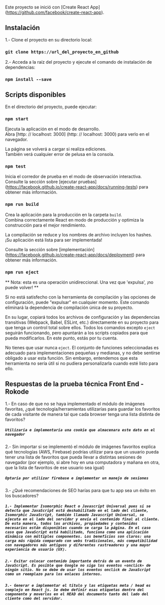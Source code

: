 Este proyecto se inició con [Create React App] (https://github.com/facebook/create-react-app).

## Instalación

1.- Clone el proyecto en su directorio local:
### `git clone https://url_del_proyecto_en_github`

2.- Acceda a la raíz del proyecto y ejecute el comando de instalación de dependencias:
### `npm install --save`

## Scripts disponibles

En el directorio del proyecto, puede ejecutar:

### `npm start`

Ejecuta la aplicación en el modo de desarrollo. <br>
Abra [http: // localhost: 3000] (http: // localhost: 3000) para verlo en el navegador.

La página se volverá a cargar si realiza ediciones. <br>
También verá cualquier error de pelusa en la consola.

### `npm test`

Inicia el corredor de prueba en el modo de observación interactiva. <br>
Consulte la sección sobre [ejecutar pruebas] (https://facebook.github.io/create-react-app/docs/running-tests) para obtener más información.

### `npm run build`

Crea la aplicación para la producción en la carpeta `build`. <br>
Combina correctamente React en modo de producción y optimiza la construcción para el mejor rendimiento.

La compilación se reduce y los nombres de archivo incluyen los hashes. <br>
¡Su aplicación está lista para ser implementada!

Consulte la sección sobre [implementación] (https://facebook.github.io/create-react-app/docs/deployment) para obtener más información.

### `npm run eject`

** Nota: esta es una operación unidireccional. Una vez que 'expulsa', ¡no puede volver! **

Si no está satisfecho con la herramienta de compilación y las opciones de configuración, puede "expulsar" en cualquier momento. Este comando eliminará la dependencia de compilación única de su proyecto.

En su lugar, copiará todos los archivos de configuración y las dependencias transitivas (Webpack, Babel, ESLint, etc.) directamente en su proyecto para que tenga un control total sobre ellos. Todos los comandos excepto `eject` seguirán funcionando, pero apuntarán a los scripts copiados para que pueda modificarlos. En este punto, estás por tu cuenta.

No tienes que usar nunca `eject`. El conjunto de funciones seleccionadas es adecuado para implementaciones pequeñas y medianas, y no debe sentirse obligado a usar esta función. Sin embargo, entendemos que esta herramienta no sería útil si no pudiera personalizarla cuando esté listo para ello.

## Respuestas de la prueba técnica Front End - Rokode

1.- En caso de que no se haya implementado el módulo de imágenes
    favoritas, ¿qué tecnología/herramientas utilizarías para guardar los
    favoritos de cada visitante de manera tal que cada browser tenga una lista
    distinta de favoritos?
##### `Utilizaría e implementaría una cookie que almacenara este dato en el navegador`

2.- Sin importar si se implementó el módulo de imágenes favoritos explica qué
    tecnologías (AWS, Firebase) podrías utilizar para que un usuario pueda
    tener una lista de favoritos que pueda llevar a distintas sesiones de
    navegador (por ejemplo, si abre hoy en una computadora y mañana en
    otra, que la lista de favoritos de ese usuario sea igual)
##### `Optaría por utilizar firebase e implementar un manejo de sesiones`

3.- ¿Qué recomendaciones de SEO harías para que tu app sea un éxito en los
    buscadores?
    
##### `1.- Implementar Isomorphic React o Javascript Universal pues si se detecta que JavaScript está deshabilitado en el lado del cliente, Isomorphic JavaScript, también llamado Javascript Universal, se ejecuta en el lado del servidor y envía el contenido final al cliente. De esta manera, todos los archivos, propiedades y contenidos necesarios están disponibles cuando se carga la página. En el caso caso que JavaScript está habilitado, funciona como una aplicación dinámica con múltiples componentes. Los beneficios son claros: una carga más rápida comparado con webs tradicionales, más compatibilidad con navegadores más antiguos y diferentes rastreadores y una mayor experiencia de usuario (UX).`
##### `2.- Evitar colocar contenido importante detrás de un evento de JavaScript. Es posible que Google no siga los eventos «onclick» de ningún sitio. No se debe de usar los eventos onclick de JavaScript como un reemplazo para los enlaces internos.`
##### `3.- Generar e implementar el título y las etiquetas meta / head es complejo en React js. Se debe definir esas etiquetas dentro del componente y moverlos en el HEAD del documento tanto del lado del cliente como del servidor.`
